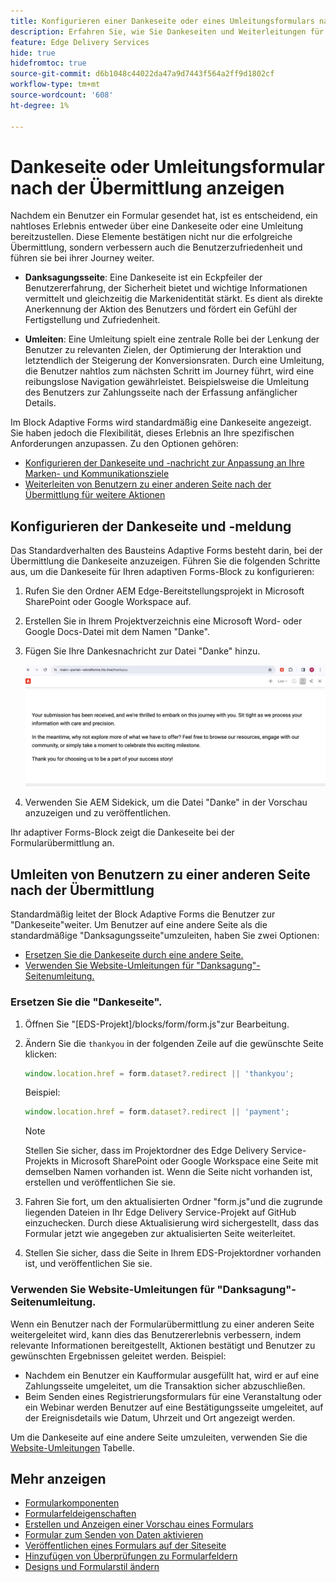 ```yaml
---
title: Konfigurieren einer Dankeseite oder eines Umleitungsformulars nach der Übermittlung
description: Erfahren Sie, wie Sie Dankeseiten und Weiterleitungen für Forms Block konfigurieren, um das Benutzererlebnis zu optimieren und die Journey der Benutzer zu optimieren.
feature: Edge Delivery Services
hide: true
hidefromtoc: true
source-git-commit: d6b1048c44022da47a9d7443f564a2ff9d1802cf
workflow-type: tm+mt
source-wordcount: '608'
ht-degree: 1%

---
```



# Dankeseite oder Umleitungsformular nach der Übermittlung anzeigen

Nachdem ein Benutzer ein Formular gesendet hat, ist es entscheidend, ein nahtloses Erlebnis entweder über eine Dankeseite oder eine Umleitung bereitzustellen. Diese Elemente bestätigen nicht nur die erfolgreiche Übermittlung, sondern verbessern auch die Benutzerzufriedenheit und führen sie bei ihrer Journey weiter.

* **Danksagungsseite**: Eine Dankeseite ist ein Eckpfeiler der Benutzererfahrung, der Sicherheit bietet und wichtige Informationen vermittelt und gleichzeitig die Markenidentität stärkt. Es dient als direkte Anerkennung der Aktion des Benutzers und fördert ein Gefühl der Fertigstellung und Zufriedenheit.

* **Umleiten**: Eine Umleitung spielt eine zentrale Rolle bei der Lenkung der Benutzer zu relevanten Zielen, der Optimierung der Interaktion und letztendlich der Steigerung der Konversionsraten. Durch eine Umleitung, die Benutzer nahtlos zum nächsten Schritt im Journey führt, wird eine reibungslose Navigation gewährleistet. Beispielsweise die Umleitung des Benutzers zur Zahlungsseite nach der Erfassung anfänglicher Details.

Im Block Adaptive Forms wird standardmäßig eine Dankeseite angezeigt. Sie haben jedoch die Flexibilität, dieses Erlebnis an Ihre spezifischen Anforderungen anzupassen. Zu den Optionen gehören:

* [Konfigurieren der Dankeseite und -nachricht zur Anpassung an Ihre Marken- und Kommunikationsziele](#configuring-the-thank-you-page-and-message)
* [Weiterleiten von Benutzern zu einer anderen Seite nach der Übermittlung für weitere Aktionen](#redirect-users-to-another-page-post-submission)

## Konfigurieren der Dankeseite und -meldung

Das Standardverhalten des Bausteins Adaptive Forms besteht darin, bei der Übermittlung die Dankeseite anzuzeigen. Führen Sie die folgenden Schritte aus, um die Dankeseite für Ihren adaptiven Forms-Block zu konfigurieren:

1. Rufen Sie den Ordner AEM Edge-Bereitstellungsprojekt in Microsoft SharePoint oder Google Workspace auf.
1. Erstellen Sie in Ihrem Projektverzeichnis eine Microsoft Word- oder Google Docs-Datei mit dem Namen &quot;Danke&quot;.
1. Fügen Sie Ihre Dankesnachricht zur Datei &quot;Danke&quot; hinzu. </br>

   ![Beispiel-Dankeseite](/help/edge/assets/sample-thankyou-page.png)

1. Verwenden Sie AEM Sidekick, um die Datei &quot;Danke&quot; in der Vorschau anzuzeigen und zu veröffentlichen.

Ihr adaptiver Forms-Block zeigt die Dankeseite bei der Formularübermittlung an.

## Umleiten von Benutzern zu einer anderen Seite nach der Übermittlung

Standardmäßig leitet der Block Adaptive Forms die Benutzer zur &quot;Dankeseite&quot;weiter. Um Benutzer auf eine andere Seite als die standardmäßige &quot;Danksagungsseite&quot;umzuleiten, haben Sie zwei Optionen:

* [Ersetzen Sie die Dankeseite durch eine andere Seite.](#replace-the-existing-thankyou-page)
* [Verwenden Sie Website-Umleitungen für &quot;Danksagung&quot;-Seitenumleitung.](#use-website-redirects-for-thankyou-page-redirection)

### Ersetzen Sie die &quot;Dankeseite&quot;.

1. Öffnen Sie &quot;[EDS-Projekt]/blocks/form/form.js&quot;zur Bearbeitung.
1. Ändern Sie die `thankyou` in der folgenden Zeile auf die gewünschte Seite klicken:

   ```JavaScript
   window.location.href = form.dataset?.redirect || 'thankyou';
   ```

   Beispiel:

   ```JavaScript
   window.location.href = form.dataset?.redirect || 'payment';
   ```

   >[!NOTE]
   >
   > Stellen Sie sicher, dass im Projektordner des Edge Delivery Service-Projekts in Microsoft SharePoint oder Google Workspace eine Seite mit demselben Namen vorhanden ist. Wenn die Seite nicht vorhanden ist, erstellen und veröffentlichen Sie sie.

1. Fahren Sie fort, um den aktualisierten Ordner &quot;form.js&quot;und die zugrunde liegenden Dateien in Ihr Edge Delivery Service-Projekt auf GitHub einzuchecken. Durch diese Aktualisierung wird sichergestellt, dass das Formular jetzt wie angegeben zur aktualisierten Seite weiterleitet.

1. Stellen Sie sicher, dass die Seite in Ihrem EDS-Projektordner vorhanden ist, und veröffentlichen Sie sie.


### Verwenden Sie Website-Umleitungen für &quot;Danksagung&quot;-Seitenumleitung.

Wenn ein Benutzer nach der Formularübermittlung zu einer anderen Seite weitergeleitet wird, kann dies das Benutzererlebnis verbessern, indem relevante Informationen bereitgestellt, Aktionen bestätigt und Benutzer zu gewünschten Ergebnissen geleitet werden. Beispiel:

* Nachdem ein Benutzer ein Kaufformular ausgefüllt hat, wird er auf eine Zahlungsseite umgeleitet, um die Transaktion sicher abzuschließen.
* Beim Senden eines Registrierungsformulars für eine Veranstaltung oder ein Webinar werden Benutzer auf eine Bestätigungsseite umgeleitet, auf der Ereignisdetails wie Datum, Uhrzeit und Ort angezeigt werden.

Um die Dankeseite auf eine andere Seite umzuleiten, verwenden Sie die [Website-Umleitungen](https://www.aem.live/docs/redirects) Tabelle.


## Mehr anzeigen

* [Formularkomponenten](/help/edge/docs/forms/form-components.md)
* [Formularfeldeigenschaften](/help/edge/docs/forms/eds-form-field-properties)
* [Erstellen und Anzeigen einer Vorschau eines Formulars](/help/edge/docs/forms/create-forms.md)
* [Formular zum Senden von Daten aktivieren](/help/edge/docs/forms/submit-forms.md)
* [Veröffentlichen eines Formulars auf der Siteseite](/help/edge/docs/forms/publish-eds-forms.md)
* [Hinzufügen von Überprüfungen zu Formularfeldern](/help/edge/docs/forms/validate-forms.md)
* [Designs und Formularstil ändern](/help/edge/docs/forms/style-theme-forms.md)
